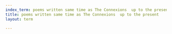 ```yaml
---
index_term: poems written same time as The Connexions  up to the present
title: poems written same time as The Connexions  up to the present
layout: term

---
```

